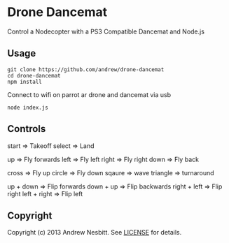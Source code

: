 # Drone Dancemat

Control a Nodecopter with a PS3 Compatible Dancemat and Node.js

## Usage

    git clone https://github.com/andrew/drone-dancemat
    cd drone-dancemat
    npm install

Connect to wifi on parrot ar drone and dancemat via usb

    node index.js

## Controls

start   => Takeoff
select  => Land

up    => Fly forwards
left  => Fly left
right => Fly right
down  => Fly back

cross     => Fly up
circle    => Fly down
sqaure    => wave
triangle  => turnaround

up + down     => Flip forwards
down + up     => Flip backwards
right + left  => Flip right
left + right  => Flip left

## Copyright

Copyright (c) 2013 Andrew Nesbitt. See [LICENSE](https://github.com/andrew/drone-dancemat/blob/master/LICENSE) for details.